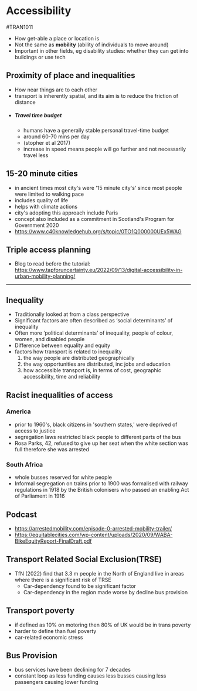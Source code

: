 # Accessibility
#TRAN1011
- How get-able a place or location is
- Not the same as **mobility** (ability of individuals to move around)
- Important in other fields, eg disability studies: whether they can get into buildings or use tech
## Proximity of place and inequalities
- How near things are to each other
- transport is inherently spatial, and its aim is to reduce the friction of distance
- ##### Travel time budget
	- humans have a generally stable personal travel-time budget
	- around 60-70 mins per day
	- (stopher et al 2017)
	- increase in speed means people will go further and not necessarily travel less
## 15-20 minute cities
- in ancient times most city's were '15 minute city's' since most people were limited to walking pace
- includes quality of life
- helps with climate actions
- city's adopting this approach include Paris
- concept also included as a commitment in Scotland's Program for Government 2020
- https://www.c40knowledgehub.org/s/topic/0TO1Q000000UEx5WAG
## Triple access planning
- Blog to read before the tutorial:
	https://www.tapforuncertainty.eu/2022/09/13/digital-accessibility-in-urban-mobility-planning/
---
## Inequality
- Traditionally looked at from a class perspective
- Significant factors are often described as ‘social determinants’ of inequality
- Often more ‘political determinants’ of inequality, people of colour, women, and disabled people
- Difference between equality and equity
- factors how transport is related to inequality
	1. the way people are distributed geographically
	2. the way opportunities are distributed, inc jobs and education
	3. how accessible transport is, in terms of cost, geographic accessibility, time and reliability
## Racist inequalities of access
### America
- prior to 1960's, black citizens in 'southern states,' were deprived of access to justice
- segregation laws restricted black people to different parts of the bus
- Rosa Parks, 42, refused to give up her seat when the white section was full therefore she was arrested
### South Africa
- whole busses reserved for white people
- Informal segregation on trains prior to 1900 was formalised with railway regulations in 1918 by the British colonisers who passed an enabling Act of Parliament in 1916
## Podcast
- https://arrestedmobility.com/episode-0-arrested-mobility-trailer/
- https://equitablecities.com/wp-content/uploads/2020/09/WABA-BikeEquityReport-FinalDraft.pdf
## Transport Related Social Exclusion(TRSE)
- TfN (2022) find that 3.3 m people in the North of England live in areas where there is a significant risk of TRSE
	- Car-dependency found to be significant factor
	- Car-dependency in the region made worse by decline bus provision
## Transport poverty
- if defined as 10% on motoring then 80% of UK would be in trans poverty
- harder to define than fuel poverty
- car-related economic stress
## Bus Provision
- bus services have been declining for 7 decades
- constant loop as less funding causes less busses causing less passengers causing lower funding
